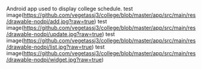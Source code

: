 Android app used to display college schedule.
test image(https://github.com/vegetassj3/college/blob/master/app/src/main/res/drawable-nodpi/add.jpg?raw=true)
test image(https://github.com/vegetassj3/college/blob/master/app/src/main/res/drawable-nodpi/update.jpg?raw=true)
test image(https://github.com/vegetassj3/college/blob/master/app/src/main/res/drawable-nodpi/list.jpg?raw=true)
test image(https://github.com/vegetassj3/college/blob/master/app/src/main/res/drawable-nodpi/widget.jpg?raw=true)